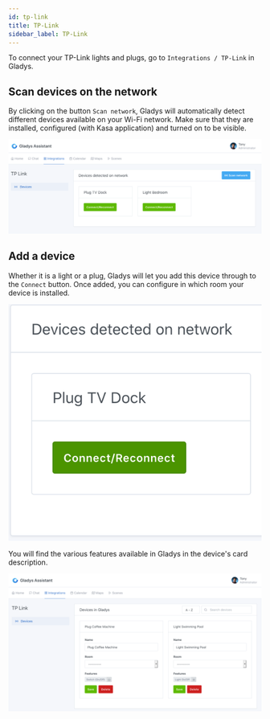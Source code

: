 ```yaml
---
id: tp-link
title: TP-Link
sidebar_label: TP-Link
---
```


To connect your TP-Link lights and plugs, go to `Integrations / TP-Link` in Gladys.

## Scan devices on the network

By clicking on the button `Scan network`, Gladys will automatically detect different devices available on your Wi-Fi network. Make sure that they are installed, configured (with Kasa application) and turned on to be visible.

![Device detection](../../static/img/docs/en/configuration/tp-link/tp_link_detection_appareils_en.png)

## Add a device

Whether it is a light or a plug, Gladys will let you add this device through to the `Connect` button. Once added, you can configure in which room your device is installed.

![Add a device](../../static/img/docs/en/configuration/tp-link/tp_link_ajouter_appareil_en.png)

You will find the various features available in Gladys in the device's card description.

![Features](../../static/img/docs/en/configuration/tp-link/tp_link_features_en.png)
